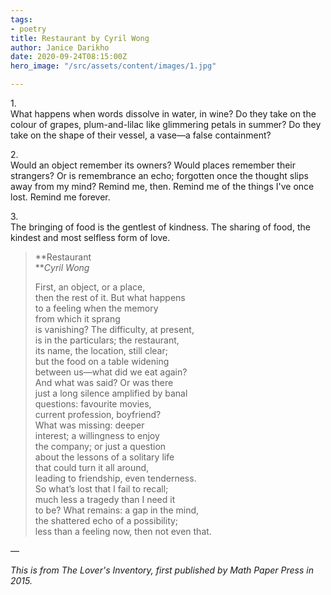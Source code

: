 ```yaml
---
tags:
- poetry
title: Restaurant by Cyril Wong
author: Janice Darikho
date: 2020-09-24T08:15:00Z
hero_image: "/src/assets/content/images/1.jpg"

---
```

1\.  
What happens when words dissolve in water, in wine? Do they take on the colour of grapes, plum-and-lilac like glimmering petals in summer? Do they take on the shape of their vessel, a vase—a false containment?

2\.  
Would an object remember its owners? Would places remember their strangers? Or is remembrance an echo; forgotten once the thought slips away from my mind? Remind me, then. Remind me of the things I've once lost. Remind me forever.

3\.  
The bringing of food is the gentlest of kindness. The sharing of food, the kindest and most selfless form of love.

> **Restaurant  
> **_Cyril Wong_
>
> First, an object, or a place,  
> then the rest of it. But what happens  
> to a feeling when the memory  
> from which it sprang  
> is vanishing? The difficulty, at present,  
> is in the particulars; the restaurant,  
> its name, the location, still clear;  
> but the food on a table widening  
> between us—what did we eat again?  
> And what was said? Or was there  
> just a long silence amplified by banal  
> questions: favourite movies,  
> current profession, boyfriend?  
> What was missing: deeper  
> interest; a willingness to enjoy  
> the company; or just a question  
> about the lessons of a solitary life  
> that could turn it all around,  
> leading to friendship, even tenderness.  
> So what’s lost that I fail to recall;  
> much less a tragedy than I need it  
> to be? What remains: a gap in the mind,  
> the shattered echo of a possibility;  
> less than a feeling now, then not even that.

—

_This is from The Lover's Inventory, first published by Math Paper Press in 2015._